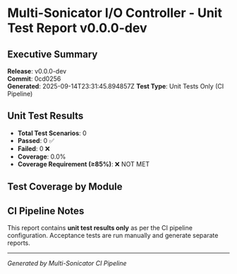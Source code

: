 # Multi-Sonicator I/O Controller - Unit Test Report v0.0.0-dev

## Executive Summary

**Release**: v0.0.0-dev  
**Commit**: 0cd0256  
**Generated**: 2025-09-14T23:31:45.894857Z
**Test Type**: Unit Tests Only (CI Pipeline)

## Unit Test Results

- **Total Test Scenarios**: 0
- **Passed**: 0 ✅
- **Failed**: 0 ❌  
- **Coverage**: 0.0%
- **Coverage Requirement (≥85%)**: ❌ NOT MET

## Test Coverage by Module


## CI Pipeline Notes

This report contains **unit test results only** as per the CI pipeline configuration.
Acceptance tests are run manually and generate separate reports.

---
*Generated by Multi-Sonicator CI Pipeline*

